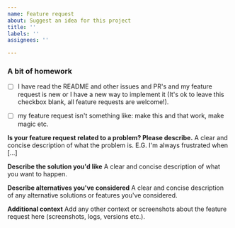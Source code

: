 ```yaml
---
name: Feature request
about: Suggest an idea for this project
title: ''
labels: ''
assignees: ''

---
```



### A bit of homework 
- [ ] I have read the README and other issues and PR's and my feature request is new or I have a new way to implement it (It's ok to leave this checkbox blank, all feature requests are welcome!).
- [ ] my feature request isn't something like: make this and that work, make magic etc.


**Is your feature request related to a problem? Please describe.**
A clear and concise description of what the problem is. E.G. I'm always frustrated when [...]

**Describe the solution you'd like**
A clear and concise description of what you want to happen.

**Describe alternatives you've considered**
A clear and concise description of any alternative solutions or features you've considered.

**Additional context**
Add any other context or screenshots about the feature request here (screenshots, logs, versions etc.).
